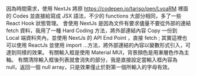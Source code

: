 因為時間需求，使用 NextJs 將原 https://codepen.io/tariso/pen/LyoaRM 裡面的 Codes 並直接給寫成 JSX 語法，不少的 functions 大部分相同，多了一些 React Hook 狀態管理。
會使用 NextJs 是因為文件有要求儘量不要從外部的連結 fetch 資料，我用了一種 Hard Coding 方法，將外部連結內容 Copy 一份到 Local 端資料夾內，並使用 NextJs 的 API End Point ，直接 fetch ; 其實這裡也可以使用 ReactJs 並使用 import ...方法，將外部連結的內容以變數形式引入，可達到同樣的效果。
有關輸入框是使用 Material MUI，背景顏色是用漸層色作為主軸。
有關清除輸入框後列表就會消失的部分，我是直接設定當輸入框內容為 null，返回一個 null array，只是效果僅止於對第一個所輸入的字母有效。
